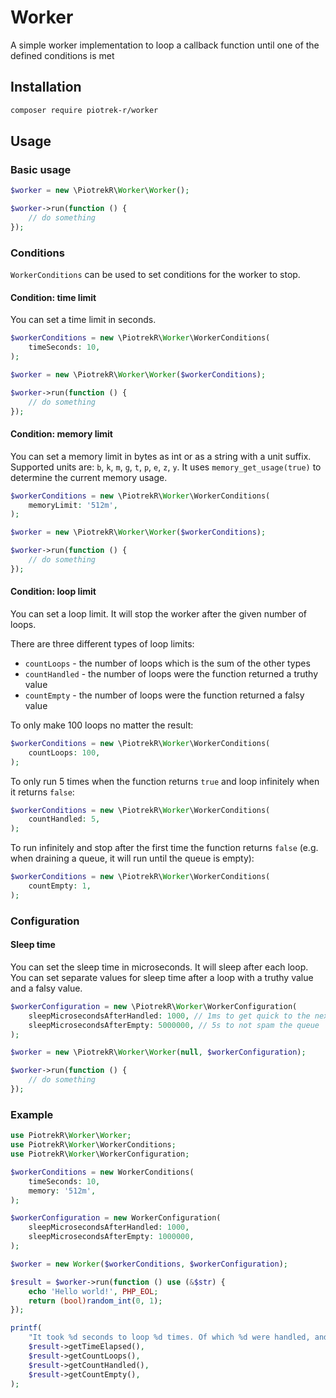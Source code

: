 # Worker #

A simple worker implementation to loop a callback function until one of the defined conditions is met

## Installation ##

```bash
composer require piotrek-r/worker
```

## Usage ##

### Basic usage ###

```php
$worker = new \PiotrekR\Worker\Worker();

$worker->run(function () {
    // do something
});
```

### Conditions ###

`WorkerConditions` can be used to set conditions for the worker to stop.

#### Condition: time limit ####

You can set a time limit in seconds.

```php
$workerConditions = new \PiotrekR\Worker\WorkerConditions(
    timeSeconds: 10,
);

$worker = new \PiotrekR\Worker\Worker($workerConditions);

$worker->run(function () {
    // do something
});
```

#### Condition: memory limit ####

You can set a memory limit in bytes as int or as a string with a unit suffix. Supported units are: `b`, `k`, `m`, `g`, `t`, `p`, `e`, `z`, `y`. It uses `memory_get_usage(true)` to determine the current memory usage.

```php
$workerConditions = new \PiotrekR\Worker\WorkerConditions(
    memoryLimit: '512m',
);

$worker = new \PiotrekR\Worker\Worker($workerConditions);

$worker->run(function () {
    // do something
});
```

#### Condition: loop limit ####

You can set a loop limit. It will stop the worker after the given number of loops.

There are three different types of loop limits:

* `countLoops` - the number of loops which is the sum of the other types
* `countHandled` - the number of loops were the function returned a truthy value
* `countEmpty` - the number of loops were the function returned a falsy value

To only make 100 loops no matter the result:

```php
$workerConditions = new \PiotrekR\Worker\WorkerConditions(
    countLoops: 100,
);
```

To only run 5 times when the function returns `true` and loop infinitely when it returns `false`:

```php
$workerConditions = new \PiotrekR\Worker\WorkerConditions(
    countHandled: 5,
);
```

To run infinitely and stop after the first time the function returns `false` (e.g. when draining a queue, it will run until the queue is empty):

```php
$workerConditions = new \PiotrekR\Worker\WorkerConditions(
    countEmpty: 1,
);
```

### Configuration ###

#### Sleep time ####

You can set the sleep time in microseconds. It will sleep after each loop. You can set separate values for sleep time after a loop with a truthy value and a falsy value.

```php
$workerConfiguration = new \PiotrekR\Worker\WorkerConfiguration(
    sleepMicrosecondsAfterHandled: 1000, // 1ms to get quick to the next item
    sleepMicrosecondsAfterEmpty: 5000000, // 5s to not spam the queue
);

$worker = new \PiotrekR\Worker\Worker(null, $workerConfiguration);

$worker->run(function () {
    // do something
});
```

### Example ###

```php
use PiotrekR\Worker\Worker;
use PiotrekR\Worker\WorkerConditions;
use PiotrekR\Worker\WorkerConfiguration;

$workerConditions = new WorkerConditions(
    timeSeconds: 10,
    memory: '512m',
);

$workerConfiguration = new WorkerConfiguration(
    sleepMicrosecondsAfterHandled: 1000,
    sleepMicrosecondsAfterEmpty: 1000000,
);

$worker = new Worker($workerConditions, $workerConfiguration);

$result = $worker->run(function () use (&$str) {
    echo 'Hello world!', PHP_EOL;
    return (bool)random_int(0, 1);
});

printf(
    "It took %d seconds to loop %d times. Of which %d were handled, and %d were empty.\n",
    $result->getTimeElapsed(),
    $result->getCountLoops(),
    $result->getCountHandled(),
    $result->getCountEmpty(),
);
```
